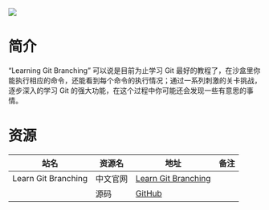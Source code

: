 ![](https://user-images.githubusercontent.com/7308241/39848730-040bd09e-53df-11e8-964e-2d48f35a4355.gif)

# 简介

“Learning Git Branching” 可以说是目前为止学习 Git 最好的教程了，在沙盒里你能执行相应的命令，还能看到每个命令的执行情况；通过一系列刺激的关卡挑战，逐步深入的学习 Git 的强大功能，在这个过程中你可能还会发现一些有意思的事情。

# 资源

|站名|资源名|地址|备注|
|---|---|---|---|
|Learn Git Branching|中文官网|[Learn Git Branching](https://learngitbranching.js.org/?locale=zh_CN)||
||源码|[GitHub](https://github.com/pcottle/learnGitBranching)||
